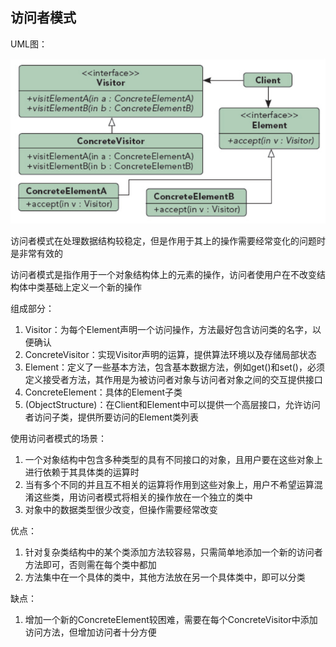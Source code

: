 ## 访问者模式

UML图：

![Alt text](../../../../img/visitorPatternUML.png)

访问者模式在处理数据结构较稳定，但是作用于其上的操作需要经常变化的问题时是非常有效的

访问者模式是指作用于一个对象结构体上的元素的操作，访问者使用户在不改变结构体中类基础上定义一个新的操作

组成部分：
1. Visitor：为每个Element声明一个访问操作，方法最好包含访问类的名字，以便确认
2. ConcreteVisitor：实现Visitor声明的运算，提供算法环境以及存储局部状态
3. Element：定义了一些基本方法，包含基本数据方法，例如get()和set()，必须定义接受者方法，其作用是为被访问者对象与访问者对象之间的交互提供接口
4. ConcreteElement：具体的Element子类
5. (ObjectStructure)：在Client和Element中可以提供一个高层接口，允许访问者访问子类，提供所要访问的Element类列表

使用访问者模式的场景：
1. 一个对象结构中包含多种类型的具有不同接口的对象，且用户要在这些对象上进行依赖于其具体类的运算时
2. 当有多个不同的并且互不相关的运算将作用到这些对象上，用户不希望运算混淆这些类，用访问者模式将相关的操作放在一个独立的类中
3. 对象中的数据类型很少改变，但操作需要经常改变

优点：
1. 针对复杂类结构中的某个类添加方法较容易，只需简单地添加一个新的访问者方法即可，否则需在每个类中都加
2. 方法集中在一个具体的类中，其他方法放在另一个具体类中，即可以分类

缺点：
1. 增加一个新的ConcreteElement较困难，需要在每个ConcreteVisitor中添加访问方法，但增加访问者十分方便